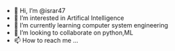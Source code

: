 - 👋 Hi, I’m @israr47
- 👀 I’m interested in Artifical Intelligence
- 🌱 I’m currently learning computer system engineering
- 💞️ I’m looking to collaborate on python,ML
- 📫 How to reach me ...

<!---
israr47/israr47 is a ✨ special ✨ repository because its `README.md` (this file) appears on your GitHub profile.
You can click the Preview link to take a look at your changes.
--->
